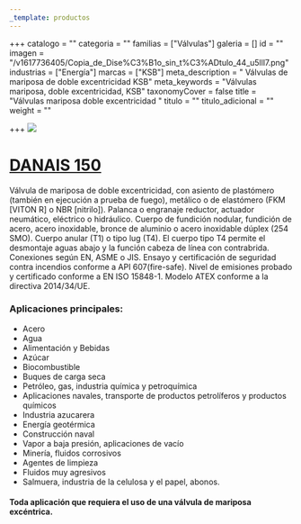 ```yaml
---
_template: productos
---
```







+++
catalogo = ""
categoria = ""
familias = ["Válvulas"]
galeria = []
id = ""
imagen = "/v1617736405/Copia_de_Dise%C3%B1o_sin_t%C3%ADtulo_44_u5lll7.png"
industrias = ["Energía"]
marcas = ["KSB"]
meta_description = " Válvulas de mariposa de doble excentricidad KSB"
meta_keywords = "Válvulas mariposa, doble excentricidad, KSB"
taxonomyCover = false
title = "Válvulas mariposa doble excentricidad "
titulo = ""
titulo_adicional = ""
weight = ""

+++
![](https://res.cloudinary.com/novatec/v1596753800/es000427-danais-150_nmafk0.png)

# [**DANAIS 150**](https://products.ksb.com/es-es/productos/valvulas/danais-150-31496)

Válvula de mariposa de doble excentricidad, con asiento de plastómero (también en ejecución a prueba de fuego), metálico o de elastómero (FKM \[VITON R\] o NBR \[nitrilo\]). Palanca o engranaje reductor, actuador neumático, eléctrico o hidráulico. Cuerpo de fundición nodular, fundición de acero, acero inoxidable, bronce de aluminio o acero inoxidable dúplex (254 SMO). Cuerpo anular (T1) o tipo lug (T4). El cuerpo tipo T4 permite el desmontaje aguas abajo y la función cabeza de línea con contrabrida. Conexiones según EN, ASME o JIS. Ensayo y certificación de seguridad contra incendios conforme a API 607(fire-safe). Nivel de emisiones probado y certificado conforme a EN ISO 15848-1. Modelo ATEX conforme a la directiva 2014/34/UE.

### **Aplicaciones principales:**

* Acero
* Agua
* Alimentación y Bebidas
* Azúcar
* Biocombustible
* Buques de carga seca
* Petróleo, gas, industria química y petroquímica
* Aplicaciones navales, transporte de productos petrolíferos y productos químicos
* Industria azucarera
* Energía geotérmica
* Construcción naval
* Vapor a baja presión, aplicaciones de vacío
* Minería, fluidos corrosivos
* Agentes de limpieza
* Fluidos muy agresivos
* Salmuera, industria de la celulosa y el papel, abonos.

#### **Toda aplicación que requiera el uso de una válvula de mariposa excéntrica.**
